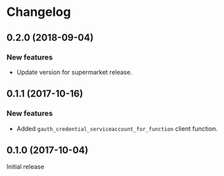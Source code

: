 # Changelog

## 0.2.0 (2018-09-04)

### New features

- Update version for supermarket release.

## 0.1.1 (2017-10-16)

### New features

- Added `gauth_credential_serviceaccount_for_function` client function.

## 0.1.0 (2017-10-04)

Initial release
